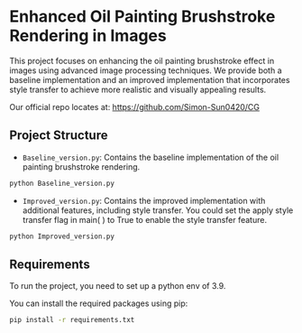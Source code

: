 # Enhanced Oil Painting Brushstroke Rendering in Images

This project focuses on enhancing the oil painting brushstroke effect in images using advanced image processing techniques. We provide both a baseline implementation and an improved implementation that incorporates style transfer to achieve more realistic and visually appealing results.

Our official repo locates at: https://github.com/Simon-Sun0420/CG

## Project Structure

- `Baseline_version.py`: Contains the baseline implementation of the oil painting brushstroke rendering.
```bash
python Baseline_version.py
```

- `Improved_version.py`: Contains the improved implementation with additional features, including style transfer.
    You could set the apply style transfer flag in main( ) to True to enable the style transfer feature.
```bash
python Improved_version.py
```


## Requirements

To run the project, you need to set up a python env of 3.9.

You can install the required packages using pip:

```bash
pip install -r requirements.txt
```

